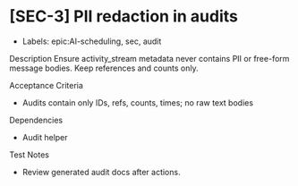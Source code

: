 # [SEC-3] PII redaction in audits

- Labels: epic:AI-scheduling, sec, audit

Description
Ensure activity_stream metadata never contains PII or free-form message bodies. Keep references and counts only.

Acceptance Criteria
- Audits contain only IDs, refs, counts, times; no raw text bodies

Dependencies
- Audit helper

Test Notes
- Review generated audit docs after actions.
